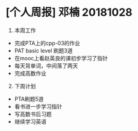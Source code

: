 # [个人周报] 邓楠 20181028
 
 1. 本周工作
 - 完成PTA上的cpp-03的作业
 - PAT basic level 刷题3道
 - 在mooc上看赵英良的课初步学习了指针
 - 每天背单词，中间落了两天
 - 完成高数作业

 2. 下周计划
 - PTA刷题5道
 - 看书进一步学习指针
 - 写高数书后习题
 - 继续学习英语
